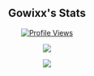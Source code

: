 
<h2 align="center">Gowixx's Stats</h2>
<a href="https://github.com/Dropout1337">
  <p align="center">
    <img src="https://komarev.com/ghpvc/?username=Gowixx" alt="Profile Views">
  </p>
</a>

<p align="center">
  <img src="https://github-readme-stats.vercel.app/api/?username=Gowixx&title_color=4F8CC9&text_color=9f9f9f&show_icons=true&bg_color=00000000&hide_border=true&icon_color=4F8CC9&hide_title=true&count_private=true" />
</p>

<p align="center">
  <img src="https://discord.c99.nl/widget/theme-4/277476244000473090.png" />
</p>

